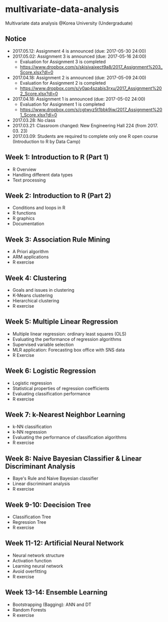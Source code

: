 # multivariate-data-analysis
Multivariate data analysis @Korea University (Undergraduate)

## Notice
* 2017.05.12: Assignment 4 is announced (due: 2017-05-30 24:00)
* 2017.05.02: Assignment 3 is announced (due: 2017-05-16 24:00)
  * Evaluation for Assignment 3 is completed
  * https://www.dropbox.com/s/skisivajxect9a8/2017_Assignment%203_Score.xlsx?dl=0
* 2017.04.18: Assignment 2 is announced (due: 2017-05-09 24:00)
  * Evaluation for Assignment 2 is completed
  * https://www.dropbox.com/s/y0ap4szabis3rxu/2017_Assignment%202_Score.xlsx?dl=0
* 2017.04.18: Assignment 1 is announced (due: 2017-05-02 24:00)
  * Evaluation for Assignment 1 is completed
  * https://www.dropbox.com/s/cgtwyz5t1bbk9iw/2017_Assignment%201_Score.xlsx?dl=0
* 2017.03.28: No class
* 2017.03.21: Classroom changed: New Engineering Hall 224 (from 2017. 03. 23)
* 2017.03.09: Students are required to complete only one R open course (Introduction to R by Data Camp) 

## Week 1: Introduction to R (Part 1)
* R Overview
* Handling different data types
* Text processing

## Week 2: Introduction to R (Part 2)
* Conditions and loops in R
* R functions
* R graphics
* Documentation

## Week 3: Association Rule Mining
* A Priori algorithm
* ARM applications
* R exercise

## Week 4: Clustering
* Goals and issues in clustering
* K-Means clustering
* Hierarchical clustering
* R exercise

## Week 5: Multiple Linear Regression
* Multiple linear regression: ordinary least squares (OLS)
* Evaluating the performance of regression algorithms
* Supervised variable selection
* MLR application: Forecasting box office with SNS data
* R Exercise

## Week 6: Logistic Regression
* Logistic regression
* Statistical properties of regression coefficients
* Evaluating classification performance
* R exercise

## Week 7: k-Nearest Neighbor Learning
* k-NN classification
* k-NN regression
* Evaluating the performance of classification algorithms
* R exercise

## Week 8: Naive Bayesian Classifier & Linear Discriminant Analysis
* Baye's Rule and Naive Bayesian classifier
* Linear discriminant analysis
* R exercise

## Week 9-10: Deecision Tree
* Classification Tree
* Regression Tree
* R exercise

## Week 11-12: Artificial Neural Network
* Neural network structure
* Activation function
* Learning neural network
* Avoid overfitting
* R exercise

## Week 13-14: Ensemble Learning
* Bootstrapping (Bagging): ANN and DT
* Random Forests
* R exercise
